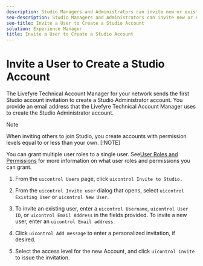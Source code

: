 ```yaml
---
description: Studio Managers and Administrators can invite new or existing users to create a Studio account.
seo-description: Studio Managers and Administrators can invite new or existing users to create a Studio account.
seo-title: Invite a User to Create a Studio Account
solution: Experience Manager
title: Invite a User to Create a Studio Account
---
```


# Invite a User to Create a Studio Account

The Livefyre Technical Account Manager for your network sends the first Studio account invitation to create a Studio Administrator account. You provide an email address that the Livefyre Technical Account Manager uses to create the Studio Administrator account.

>[!NOTE]
>
>When inviting others to join Studio, you create accounts with permission levels equal to or less than your own.
>[!NOTE]
>
>You can grant multiple user roles to a single user. See[User Roles and Permissions](c_user_types.md#c_user_types) for more information on what user roles and permissions you can grant.
>1. From the `uicontrol Users` page, click `uicontrol Invite to Studio.`
>   
>1. From the `uicontrol Invite user` dialog that opens, select `uicontrol Existing User` or `uicontrol New User`.
>   
>1. To invite an existing user, enter a `uicontrol Username`, `uicontrol User ID`, or `uicontrol Email Address` in the fields provided. To invite a new user, enter an `uicontrol Email address`.
>   
>1. Click `uicontrol Add message` to enter a personalized invitation, if desired.
>   
>1. Select the access level for the new Account, and click `uicontrol Invite` to issue the invitation.
>   
>   
